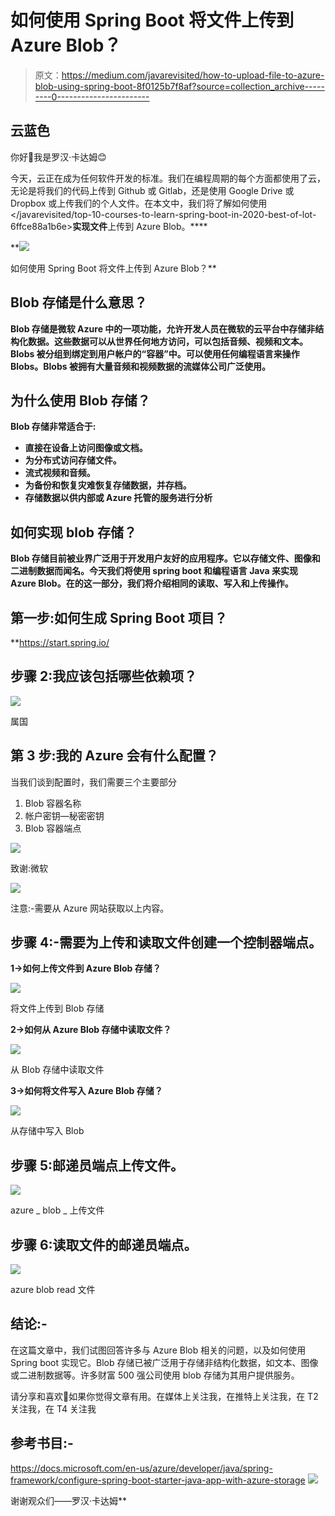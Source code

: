 # 如何使用 Spring Boot 将文件上传到 Azure Blob？

> 原文：<https://medium.com/javarevisited/how-to-upload-file-to-azure-blob-using-spring-boot-8f0125b7f8af?source=collection_archive---------0----------------------->

## 云蓝色

你好👋我是罗汉·卡达姆😊

今天，云正在成为任何软件开发的标准。我们在编程周期的每个方面都使用了云，无论是将我们的代码上传到 Github 或 Gitlab，还是使用 Google Drive 或 Dropbox 或上传我们的个人文件。在本文中，我们将了解如何使用</javarevisited/top-10-courses-to-learn-spring-boot-in-2020-best-of-lot-6ffce88a1b6e>**实现文件**上传到 Azure Blob。****

**[![](img/296d49c3a0c4d16bfa77d57326b26a31.png)](https://javarevisited.blogspot.com/2020/05/top-20-spring-boot-interview-questions-answers.html)

如何使用 Spring Boot 将文件上传到 Azure Blob？** 

## **Blob 存储是什么意思？**

**Blob 存储是微软 Azure 中的一项功能，允许开发人员在微软的云平台中存储非结构化数据。这些数据可以从世界任何地方访问，可以包括音频、视频和文本。Blobs 被分组到绑定到用户帐户的“容器”中。可以使用任何编程语言来操作 Blobs。Blobs 被拥有大量音频和视频数据的流媒体公司广泛使用。**

## **为什么使用 Blob 存储？**

**Blob 存储非常适合于:**

*   **直接在设备上访问图像或文档。**
*   **为分布式访问存储文件。**
*   **流式视频和音频。**
*   **为备份和恢复灾难恢复存储数据，并存档。**
*   **存储数据以供内部或 Azure 托管的服务进行分析**

## **如何实现 blob 存储？**

**Blob 存储目前被业界广泛用于开发用户友好的应用程序。它以存储文件、图像和二进制数据而闻名。今天我们将使用 spring boot 和编程语言 Java 来实现 Azure Blob。在的这一部分，我们将介绍相同的读取、写入和上传操作。**

## **第一步:如何生成 Spring Boot 项目？**

**<https://start.spring.io/>  

## 步骤 2:我应该包括哪些依赖项？

![](img/f60f8a128e3a368d08bb35fd3aaf032c.png)

属国

## 第 3 步:我的 Azure 会有什么配置？

当我们谈到配置时，我们需要三个主要部分

1.  Blob 容器名称
2.  帐户密钥—秘密密钥
3.  Blob 容器端点

![](img/67107d9321b94d4614b7b0af15751771.png)

致谢:微软

![](img/e93b0c20bfdf73077610c59a647549b0.png)

注意:-需要从 Azure 网站获取以上内容。

## 步骤 4:-需要为上传和读取文件创建一个控制器端点。

**1→如何上传文件到 Azure Blob 存储？**

![](img/f23b853c7a57e7bc8df396267762d40c.png)

将文件上传到 Blob 存储

**2→如何从 Azure Blob 存储中读取文件？**

![](img/ddd8564452b0e299f6c366e45cb92d12.png)

从 Blob 存储中读取文件

**3→如何将文件写入 Azure Blob 存储？**

![](img/bfb10738ea0456651ce6ddb2ffb359a6.png)

从存储中写入 Blob

## 步骤 5:邮递员端点上传文件。

[![](img/579e054445a5bcfd0cd5218adfd754c0.png)](https://javarevisited.blogspot.com/2020/02/top-5-postman-tutorials-and-courses-for-web-developers.html)

azure _ blob _ 上传文件

## 步骤 6:读取文件的邮递员端点。

![](img/b251b97ce6fc66abaa9d3d0ec623ab3c.png)

azure blob read 文件

## 结论:-

在这篇文章中，我们试图回答许多与 Azure Blob 相关的问题，以及如何使用 Spring boot 实现它。Blob 存储已被广泛用于存储非结构化数据，如文本、图像或二进制数据等。许多财富 500 强公司使用 blob 存储为其用户提供服务。

请分享和喜欢💖如果你觉得文章有用。在媒体上关注我，在推特上关注我，在 T2 关注我，在 T4 关注我

## 参考书目:-

<https://docs.microsoft.com/en-us/azure/developer/java/spring-framework/configure-spring-boot-starter-java-app-with-azure-storage>  ![](img/0d8ba0bb6c76c8909aa5000db0cedfc9.png)

谢谢观众们——罗汉·卡达姆**